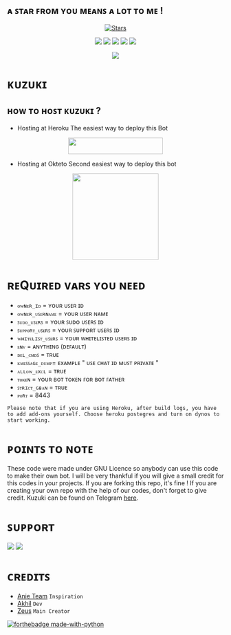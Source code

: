 ## ᴀ ꜱᴛᴀʀ ꜰʀᴏᴍ ʏᴏᴜ ᴍᴇᴀɴꜱ ᴀ ʟᴏᴛ ᴛᴏ ᴍᴇ !
<p align="center">
    <a href="https://github.com/KUZUKIbots/KUZUKI/stargazers"><img src="https://img.shields.io/github/stars/kuzukibots/kuzuki?label=Stars&style=flat-square&logo=github&color=F10070" alt="Stars" /></a>
</p>
<p align="center">
    <a href="https://github.com/kuzukibots/kuzuki"> <img src="https://img.shields.io/github/repo-size/KUZUKibots/kuzuki?color=orange&logo=github&logoColor=green&style=for-the-badge" /></a>
    <a href="https://github.com/kuzukibots/kuzuki/commits/prince"> <img src="https://img.shields.io/github/last-commit/kuzukibots/kuzuki?color=blue&logo=github&logoColor=green&style=for-the-badge" /></a>
    <a href="https://github.com/kuzukibots/kuzuki/issues"> <img src="https://img.shields.io/github/issues/kuzukibots/kuzuki?color=blueviolet&logo=github&logoColor=green&style=for-the-badge" /></a>
    <a href="https://github.com/kuzukibots/kuzuki/network/members"> <img src="https://img.shields.io/github/forks/kuzukibots/kuzuki?color=red&logo=github&logoColor=green&style=for-the-badge" /></a>  
    <a href="https://pypi.org/project/Telethon/"> <img src="https://img.shields.io/pypi/v/telethon?color=yellow&label=telethon&logo=python&logoColor=green&style=for-the-badge" /></a>
</p>

<p align="center">
  <img src="https://te.legra.ph/file/0324b9d528d6b1393782f.jpg">
</p>


# ᴋᴜᴢᴜᴋɪ

## ʜᴏᴡ ᴛᴏ ʜᴏꜱᴛ ᴋᴜᴢᴜᴋɪ ?

- Hosting at Heroku
The easiest way to deploy this Bot
<p align="center"><a href="https://heroku.com/deploy?template=https://github.com/KuzukiBots/Kuzuki"> <img src="https://img.shields.io/badge/Deploy%20To%20Heroku-black?style=for-the-badge&logo=heroku" width="220" height="38.45"/></a></p>

- Hosting at Okteto
Second easiest way to deploy this bot
<p align="center">
<a href="https://cloud.okteto.com/deploy?repository=https://github.com/Kuzukibots/KUZUKI"><img src="https://img.shields.io/badge/Deploy%20To%20Okteto-informational?style=for-the-badge&logo=Okteto" width="200""/></p></a>

# ʀᴇQᴜɪʀᴇᴅ ᴠᴀʀꜱ ʏᴏᴜ ɴᴇᴇᴅ

- `ᴏᴡɴᴇʀ_ɪᴅ` = ʏᴏᴜʀ ᴜꜱᴇʀ ɪᴅ 
- `ᴏᴡɴᴇʀ_ᴜꜱᴇʀɴᴀᴍᴇ` = ʏᴏᴜʀ ᴜꜱᴇʀ ɴᴀᴍᴇ  
- `ꜱᴜᴅᴏ_ᴜꜱᴇʀꜱ` = ʏᴏᴜʀ ꜱᴜᴅᴏ ᴜꜱᴇʀꜱ ɪᴅ 
- `ꜱᴜᴘᴘᴏʀᴛ_ᴜꜱᴇʀꜱ` = ʏᴏᴜʀ ꜱᴜᴘᴘᴏʀᴛ ᴜꜱᴇʀꜱ ɪᴅ 
- `ᴡʜɪᴛᴇʟɪꜱᴛ_ᴜꜱᴇʀꜱ` = ʏᴏᴜʀ ᴡʜɪᴛᴇʟɪꜱᴛᴇᴅ ᴜꜱᴇʀꜱ ɪᴅ 
- `ᴇɴᴠ` = ᴀɴʏᴛʜɪɴɢ (ᴅᴇꜰᴀᴜʟᴛ)
- `ᴅᴇʟ_ᴄᴍᴅꜱ` = ᴛʀᴜᴇ 
- `ᴋᴍᴇꜱꜱᴀɢᴇ_ᴅᴜᴍᴘ`= ᴇxᴀᴍᴘʟᴇ " ᴜꜱᴇ ᴄʜᴀᴛ ɪᴅ ᴍᴜꜱᴛ ᴘʀɪᴠᴀᴛᴇ " 
- `ᴀʟʟᴏᴡ_ᴇxᴄʟ` = ᴛʀᴜᴇ 
- `ᴛᴏᴋᴇɴ` = ʏᴏᴜʀ ʙᴏᴛ ᴛᴏᴋᴇɴ ꜰᴏʀ ʙᴏᴛ ꜰᴀᴛʜᴇʀ 
- `ꜱᴛʀɪᴄᴛ_ɢʙᴀɴ` = ᴛʀᴜᴇ 
- `ᴘᴏʀᴛ` = 8443

``
Please note that if you are using Heroku, after build logs, you have to add add-ons yourself.
Choose heroku postegres and turn on dynos to start working.
``
# ᴘᴏɪɴᴛꜱ ᴛᴏ ɴᴏᴛᴇ

These code were made under GNU Licence so anybody can use this code to make their own bot.
I will be very thankful if you will give a small credit for this codes in your projects. If you are 
forking this repo, it's fine !
If you are creating your own repo with the help of our codes, don't forget to give 
credit. Kuzuki can be found on Telegram [here](https://t.me/Kuzuki_Robot).

# ꜱᴜᴘᴘᴏʀᴛ

<a href="https://t.me/kuzuki_support"><img src="https://img.shields.io/badge/Join-Telegram%20Channel-red.svg?logo=Telegram"></a>
<a href="https://t.me/magnesium_xd"> <img src="https://img.shields.io/badge/Creator-Zeus-red?style=for-the-badge&logo=telegram" /></a> </p>

# ᴄʀᴇᴅɪᴛꜱ

- [Anie Team](https://github.com/AnieTeam/Anie-Robot) ``Inspiration``
- [Akhil](https://github.com/AKH1LS) ``Dev``
- [Zeus](https://github.com/zeusop5) ``Main Creator``

[![forthebadge made-with-python](http://ForTheBadge.com/images/badges/made-with-python.svg)](https://www.python.org/)
